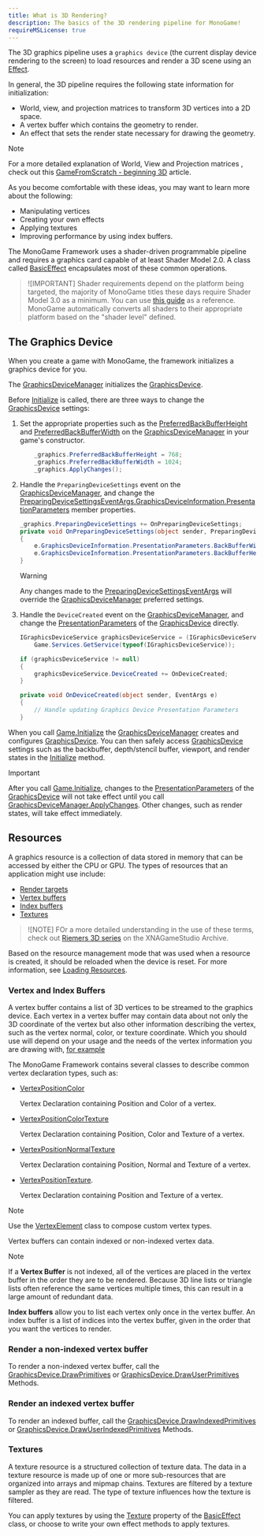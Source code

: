 ```yaml
---
title: What is 3D Rendering?
description: The basics of the 3D rendering pipeline for MonoGame!
requireMSLicense: true
---
```


The 3D graphics pipeline uses a `graphics device` (the current display device rendering to the screen) to load resources and render a 3D scene using an [Effect](xref:Microsoft.Xna.Framework.Graphics.Effect).

In general, the 3D pipeline requires the following state information for initialization:

* World, view, and projection matrices to transform 3D vertices into a 2D space.
* A vertex buffer which contains the geometry to render.
* An effect that sets the render state necessary for drawing the geometry.

> [!NOTE]
> For a more detailed explanation of World, View and Projection matrices , check out this [GameFromScratch - beginning 3D](https://gamefromscratch.com/monogame-tutorial-beginning-3d-programming/) article.

As you become comfortable with these ideas, you may want to learn more about the following:

* Manipulating vertices
* Creating your own effects
* Applying textures
* Improving performance by using index buffers.

The MonoGame Framework uses a shader-driven programmable pipeline and requires a graphics card capable of at least Shader Model 2.0. A class called [BasicEffect](xref:Microsoft.Xna.Framework.Graphics.BasicEffect) encapsulates most of these common operations.

> ![IMPORTANT]
> Shader requirements depend on the platform being targeted, the majority of MonoGame titles these days require Shader Model 3.0 as a minimum.  You can use [this guide](https://www.lifewire.com/determine-directx-version-and-shader-model-812997) as a reference.
> MonoGame automatically converts all shaders to their appropriate platform based on the "shader level" defined.

## The Graphics Device

When you create a game with MonoGame, the framework initializes a graphics device for you.

The [GraphicsDeviceManager](xref:Microsoft.Xna.Framework.GraphicsDeviceManager) initializes the [GraphicsDevice](xref:Microsoft.Xna.Framework.Graphics.GraphicsDevice).

Before [Initialize](xref:Microsoft.Xna.Framework.Game.Initialize) is called, there are three ways to change the [GraphicsDevice](xref:Microsoft.Xna.Framework.Graphics.GraphicsDevice) settings:

1. Set the appropriate properties such as the [PreferredBackBufferHeight](xref:Microsoft.Xna.Framework.GraphicsDeviceManager.PreferredBackBufferHeight) and [PreferredBackBufferWidth](xref:Microsoft.Xna.Framework.GraphicsDeviceManager.PreferredBackBufferWidth) on the [GraphicsDeviceManager](xref:Microsoft.Xna.Framework.GraphicsDeviceManager) in your game's constructor.

    ```csharp
        _graphics.PreferredBackBufferHeight = 768;
        _graphics.PreferredBackBufferWidth = 1024;
        _graphics.ApplyChanges();
    ```

1. Handle the `PreparingDeviceSettings` event on the [GraphicsDeviceManager](xref:Microsoft.Xna.Framework.GraphicsDeviceManager), and change the [PreparingDeviceSettingsEventArgs.GraphicsDeviceInformation.PresentationParameters](xref:Microsoft.Xna.Framework.Graphics.PresentationParameters) member properties.

    ```csharp
    _graphics.PreparingDeviceSettings += OnPreparingDeviceSettings;
    private void OnPreparingDeviceSettings(object sender, PreparingDeviceSettingsEventArgs e)
    {
        e.GraphicsDeviceInformation.PresentationParameters.BackBufferWidth = 1024;
        e.GraphicsDeviceInformation.PresentationParameters.BackBufferHeight = 768;
    }
    ```

    > [!WARNING]
    > Any changes made to the [PreparingDeviceSettingsEventArgs](xref:Microsoft.Xna.Framework.PreparingDeviceSettingsEventArgs) will override the [GraphicsDeviceManager](xref:Microsoft.Xna.Framework.GraphicsDeviceManager) preferred settings.

1. Handle the `DeviceCreated` event on the [GraphicsDeviceManager](xref:Microsoft.Xna.Framework.GraphicsDeviceManager), and change the [PresentationParameters](xref:Microsoft.Xna.Framework.Graphics.GraphicsDevice.PresentationParameters) of the [GraphicsDevice](xref:Microsoft.Xna.Framework.Graphics.GraphicsDevice) directly.

    ```csharp
    IGraphicsDeviceService graphicsDeviceService = (IGraphicsDeviceService)
        Game.Services.GetService(typeof(IGraphicsDeviceService));

    if (graphicsDeviceService != null)
    {
        graphicsDeviceService.DeviceCreated += OnDeviceCreated;
    }

    private void OnDeviceCreated(object sender, EventArgs e)
    {
        // Handle updating Graphics Device Presentation Parameters
    }
    ```

When you call [Game.Initialize](xref:Microsoft.Xna.Framework.Game.Initialize) the [GraphicsDeviceManager](xref:Microsoft.Xna.Framework.GraphicsDeviceManager) creates and configures [GraphicsDevice](xref:Microsoft.Xna.Framework.Graphics.GraphicsDevice). You can then safely access [GraphicsDevice](xref:Microsoft.Xna.Framework.Graphics.GraphicsDevice) settings such as the backbuffer, depth/stencil buffer, viewport, and render states in the [Initialize](xref:Microsoft.Xna.Framework.Game.Initialize) method.

> [!IMPORTANT]
> After you call [Game.Initialize](xref:Microsoft.Xna.Framework.Game.Initialize), changes to the [PresentationParameters](xref:Microsoft.Xna.Framework.Graphics.GraphicsDevice.PresentationParameters) of the [GraphicsDevice](xref:Microsoft.Xna.Framework.Graphics.GraphicsDevice) will not take effect until you call [GraphicsDeviceManager.ApplyChanges](xref:Microsoft.Xna.Framework.GraphicsDeviceManager.ApplyChanges). Other changes, such as render states, will take effect immediately.

## Resources

A graphics resource is a collection of data stored in memory that can be accessed by either the CPU or GPU. The types of resources that an application might use include:

* [Render targets](./WhatIs_Render_Target.md)
* [Vertex buffers](xref:Microsoft.Xna.Framework.Graphics.VertexBuffer)
* [Index buffers](xref:Microsoft.Xna.Framework.Graphics.IndexBuffer)
* [Textures](xref:Microsoft.Xna.Framework.Graphics.Texture)

> ![NOTE]
> FOr a more detailed understanding in the use of these terms, check out [Riemers 3D series](https://github.com/simondarksidej/XNAGameStudio/wiki/Riemers3DXNA1Terrainoverview) on the XNAGameStudio Archive.

Based on the resource management mode that was used when a resource is created, it should be reloaded when the device is reset. For more information, see [Loading Resources](../../howto/content_pipeline/HowTo_LoadContentLibrary.md).

### Vertex and Index Buffers

A vertex buffer contains a list of 3D vertices to be streamed to the graphics device. Each vertex in a vertex buffer may contain data about not only the 3D coordinate of the vertex but also other information describing the vertex, such as the vertex normal, color, or texture coordinate.  Which you should use will depend on your usage and the needs of the vertex information you are drawing with, [for example](https://stackoverflow.com/questions/4702150/difference-between-using-vertexpositionnormaltexture-and-vertexpositiontexture.)

The MonoGame Framework contains several classes to describe common vertex declaration types, such as:

* [VertexPositionColor](xref:Microsoft.Xna.Framework.Graphics.VertexPositionColor)

  Vertex Declaration containing Position and Color of a vertex.

* [VertexPositionColorTexture](xref:Microsoft.Xna.Framework.Graphics.VertexPositionColorTexture)

  Vertex Declaration containing Position, Color and Texture of a vertex.

* [VertexPositionNormalTexture](xref:Microsoft.Xna.Framework.Graphics.VertexPositionNormalTexture)

  Vertex Declaration containing Position, Normal and Texture of a vertex.

* [VertexPositionTexture](xref:Microsoft.Xna.Framework.Graphics.VertexPositionTexture).

  Vertex Declaration containing Position and Texture of a vertex.

> [!NOTE]
> Use the [VertexElement](xref:Microsoft.Xna.Framework.Graphics.VertexElement) class to compose custom vertex types.

Vertex buffers can contain indexed or non-indexed vertex data.

> [!NOTE]
> If a **Vertex Buffer** is not indexed, all of the vertices are placed in the vertex buffer in the order they are to be rendered. Because 3D line lists or triangle lists often reference the same vertices multiple times, this can result in a large amount of redundant data.
>
> **Index buffers** allow you to list each vertex only once in the vertex buffer. An index buffer is a list of indices into the vertex buffer, given in the order that you want the vertices to render.

### Render a non-indexed vertex buffer

To render a non-indexed vertex buffer, call the [GraphicsDevice.DrawPrimitives](/api/Microsoft.Xna.Framework.Graphics.GraphicsDevice.html#Microsoft_Xna_Framework_Graphics_GraphicsDevice_DrawPrimitives_Microsoft_Xna_Framework_Graphics_PrimitiveType_System_Int32_System_Int32_) or [GraphicsDevice.DrawUserPrimitives](/api/Microsoft.Xna.Framework.Graphics.GraphicsDevice.html#Microsoft_Xna_Framework_Graphics_GraphicsDevice_DrawUserPrimitives__1_Microsoft_Xna_Framework_Graphics_PrimitiveType___0___System_Int32_System_Int32_) Methods.

### Render an indexed vertex buffer

To render an indexed buffer, call the [GraphicsDevice.DrawIndexedPrimitives](/api/Microsoft.Xna.Framework.Graphics.GraphicsDevice.html#Microsoft_Xna_Framework_Graphics_GraphicsDevice_DrawIndexedPrimitives_Microsoft_Xna_Framework_Graphics_PrimitiveType_System_Int32_System_Int32_System_Int32_) or [GraphicsDevice.DrawUserIndexedPrimitives](/api/Microsoft.Xna.Framework.Graphics.GraphicsDevice.html#Microsoft_Xna_Framework_Graphics_GraphicsDevice_DrawUserIndexedPrimitives__1_Microsoft_Xna_Framework_Graphics_PrimitiveType___0___System_Int32_System_Int32_System_Int16___System_Int32_System_Int32_) Methods.

### Textures

A texture resource is a structured collection of texture data. The data in a texture resource is made up of one or more sub-resources that are organized into arrays and mipmap chains. Textures are filtered by a texture sampler as they are read. The type of texture influences how the texture is filtered.

You can apply textures by using the [Texture](xref:Microsoft.Xna.Framework.Graphics.BasicEffect.Texture) property of the [BasicEffect](xref:Microsoft.Xna.Framework.Graphics.BasicEffect) class, or choose to write your own effect methods to apply textures.
